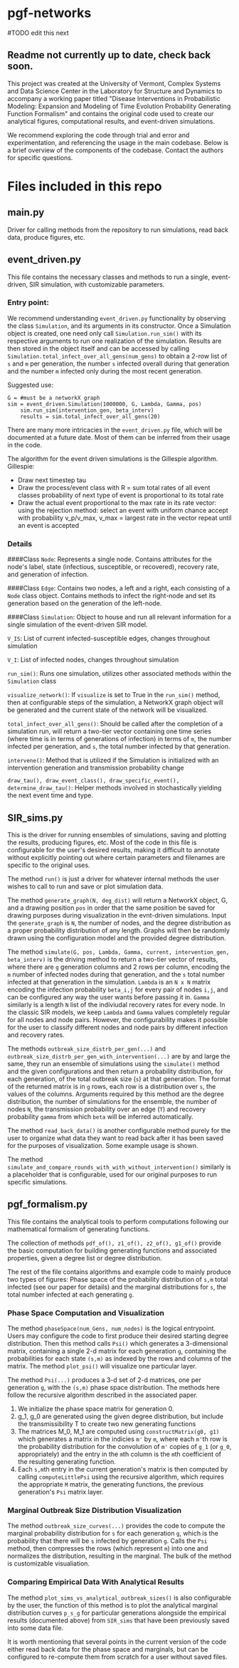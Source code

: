 # pgf-networks
#TODO edit this next
## Readme not currently up to date, check back soon.


This project was created at the University of Vermont, Complex Systems and Data Science Center in the Laboratory for Structure and Dynamics to accompany a working paper titled
"Disease Interventions in Probabilistic Modeling: Expansion and Modeling of
Time Evolution Probability Generating Function Formalism" and contains the original code
used to create our analytical figures, computational results, and event-driven
simulations. 

We recommend exploring the code through trial and error and experimentation, and referencing the usage in the main codebase. Below is
a brief overview of the components of the codebase. Contact the authors for specific questions.


# Files included in this repo

## main.py
Driver for calling methods from the repository to run simulations, read back
data, produce figures, etc. 

## event_driven.py
This file contains the necessary classes and methods to run a single, event-driven,
SIR simulation, with customizable parameters. 

### Entry point:
We recommend understanding `event_driven.py` functionality by observing the class
`Simulation`, and its arguments in its constructor. Once a Simulation object is created,
one need only call `Simulation.run_sim()` with its respective arguments to run one realization
of the simulation. Results are then stored in the object itself and can be accessed by calling
`Simulation.total_infect_over_all_gens(num_gens)` to obtain a 2-row list of `s` and `m` per generation,
the number `s` infected overall during that generation and the number `m` infected only during the most
recent generation. 

Suggested use:
```
G = #must be a networkX graph
sim = event_driven.Simulation(1000000, G, Lambda, Gamma, pos)
    sim.run_sim(intervention_gen, beta_interv)
    results = sim.total_infect_over_all_gens(20)
```

There are many more intricacies in the `event_driven.py` file, which will be documented 
at a future date. Most of them can be inferred from their usage in the code.

The algorithm for the event driven simulations is the Gillespie algorithm.
Gillespie:
- Draw next timestep tau
- Draw the process/event class with R = sum total rates of all event classes
    probability of next type of event is proportional to its total rate
- Draw the actual event proportional to the max rate in its rate vector:
using the rejection method:
select an event with uniform chance
accept with probability v_p/v_max, v_max = largest rate in the vector
repeat until an event is accepted

### Details

####Class `Node`: 
Represents a single node. Contains attributes for the node's label,
state (infectious, susceptible, or recovered), recovery rate, and generation of infection.

####Class `Edge`: 
Contains two nodes, a left and a right, each consisting of a `Node` class object.
Contains methods to infect the right-node and set its generation based on the generation of the 
left-node. 

####Class `Simulation`: 
Object to house and run all relevant information for a single simulation of the event-driven SIR model.

`V_IS`: List of current infected-susceptible edges, changes throughout simulation

`V_I`: List of infected nodes, changes throughout simulation

`run_sim()`: Runs one simulation, utilizes other associated methods within the `Simulation` class

`visualize_network()`: If `visualize` is set to True in the `run_sim()` method, then
at configurable steps of the simulation, a NetworkX graph object will be generated
and the current state of the network will be visualized.

`total_infect_over_all_gens()`: Should be called after the completion of a simulation run,
will return a two-tier vector containing one time series (where time is in terms of generations of infection)
in terms of `m`, the number infected per generation, and `s`, the total number infected by that generation.

`intervene()`: Method that is utilized if the Simulation is initialized with an intervention generation and 
transmission probability change

`draw_tau(), draw_event_class(), draw_specific_event(), determine_draw_tau()`: Helper methods
involved in stochastically yielding the next event time and type.




## SIR_sims.py
This is the driver for running ensembles of simulations, saving and plotting the results,
producing figures, etc. Most of the code in this file is configurable for the user's
desired results, making it difficult to annotate without explicitly pointing out where
certain parameters and filenames are specific to the original uses. 

The method `run()` is just a driver for whatever internal methods the user wishes to call to run and save or plot simulation data.

The method `generate_graph(N, deg_dist)` will return a NetworkX object, G, and 
a drawing position `pos` in order that the same position be saved for drawing
purposes during visualization in the evnt-driven simulations. 
Input the `generate_graph` is `N`, the number of nodes, and the degree 
distribution as a proper probability distribution of any length. Graphs
will then be randomly drawn using the configuration model and the provided
degree distribution. 

The method `simulate(G, pos, Lambda, Gamma, current, intervention_gen, beta_interv)`
is the driving method to return a two-tier vector of results, where there are
`g` generation columns and 2 rows per column, encoding the `m` number of infected
nodes during that generation, and the `s` total number infected at that generation
in the simulation. `Lambda` is an `N x N` matrix encoding the infection probability `beta_i,j` for 
every pair of nodes `i,j`, and can be configured any way the user wants before passing it in.
`Gamma` similarly is a length `N` list of the indiviudal recovery rates for every node.
In the classic SIR models, we keep `Lambda` and `Gamma` values completely
regular for all nodes and node pairs. However, the configurability makes it possible
for the user to classify different nodes and node pairs by different infection
and recovery rates. 

The methods `outbreak_size_distrb_per_gen(...)` and `outbreak_size_distrb_per_gen_with_intervention(...)`
are by and large the same, they run an ensemble of simulations using the
`simulate()` method and the given configurations and then return
a probability distribution, for each generation, of the total outbreak size (`s`)
at that generation. The format of the returned matrix is in `g` rows, each row is a distribution
over `s`, the values of the columns. Arguments required by this method are the
degree distribution, the number of simulations for the ensemble, the number of nodes `N`, the transmission
probability over an edge (`T`) and recovery probability `gamma` from which `beta` will be inferred automatically.

The method `read_back_data()` is another configurable method purely for the user
to organize what data they want to read back after it has been saved for the purposes
of visualization. Some example usage is shown.

The method `simulate_and_compare_rounds_with_with_without_intervention()` similarly is a placeholder
that is configurable, used for our original purposes to run specific simulations.





## pgf_formalism.py

This file contains the analytical tools to perform computations following our mathematical formalism of generating functions.

The collection of methods `pdf_of(), z1_of(), z2_of(), g1_of()` provide the basic computation
for building generating functions and associated properties, given a degree list or degree distribution.

The rest of the file contains algorithms and example code to mainly produce two types of figures:
Phase space of the probability distribution of `s,m` total infected (see our paper for details) and 
the marginal distributions for `s`, the total number infected at each generating `g`.
### Phase Space Computation and Visualization
The method `phaseSpace(num_Gens, num_nodes)` is the logical entrypoint. Users may configure the code to first
produce their desired starting degree distribution. Then this method calls `Psi()` which generates
a 3-dimensional matrix, containing a single 2-d matrix for each generation `g`, containing the probabilities
for each state `(s,m)` as indexed by the rows and columns of the matrix. The method `plot_psi()` will visualize one particular
layer. 

The method `Psi(...)` produces a 3-d set of 2-d matrices, one per generation `g`, with the `(s,m)` phase space distribution.
The methods here follow the recursive algorithm described in the associated paper.
1. We initialize the phase space matrix for generation 0.
1. g_1, g_0 are generated using the given degree distribution, but include
the transmissibility T to create two new generating functions
1. The matrices M_0, M_1 are computed using `constructMatrix(g0, g1)` which generates a matrix in the indicies
`m'` by `m`, where each `m'`th row is the probability distribution for the
convolution of `m'` copies of `g_1` (or `g_0`, appropriately) and the entry in the
`m`th column is the `m`th coefficient of the resulting generating function.
1. Each `s,m`th entry in the current generation's matrix is then computed by
calling `computeLittlePsi` using the recursive algorithm, which requires the appropriate
`M` matrix, the generating functions, the previous generation's `Psi` matrix layer.

### Marginal Outbreak Size Distribution Visualization
The method `outbreak_size_curves(...)` provides the code to compute the marginal probability distribution
for `s` for each generation `g`, which is the probability that there will be `s` infected by generation `g`. 
Calls the `Psi` method, then compresses the rows (which represent `m`) into one and normalizes
the distribution, resulting in the marginal. The bulk of the method is customizable visualiation.


### Comparing Empirical Data With Analytical Results
The method `plot_sims_vs_analytical_outbreak_sizes()` is also configurable by the user, the function of this method
is to plot the analytical marginal distribution curves `p_s_g` for particular generations
alongside the empirical results (documented above) from `SIR_sims` that have been previously saved into some data file.

It is worth mentioning that several points in the current version of the code either
read back data for the phase space and marginals, but can be configured to re-compute them from scratch
for a user without saved files. 


